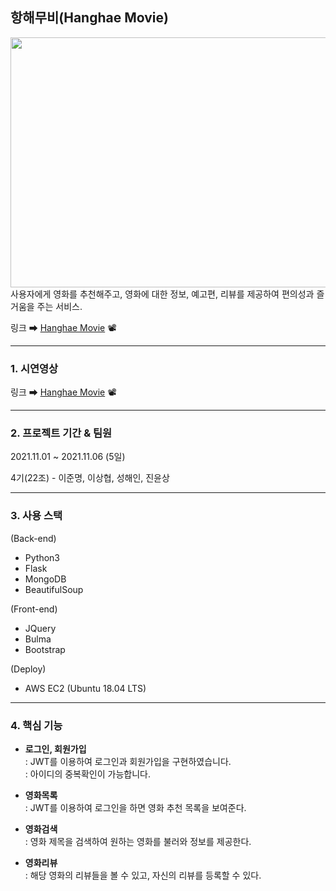 ## 항해무비(Hanghae Movie)
<img src="https://ifh.cc/g/t8N6Dj.jpg" width="800px" height="400px"></img>
사용자에게 영화를 추천해주고, 영화에 대한 정보, 예고편, 리뷰를 제공하여 편의성과 즐거움을 주는 서비스.

링크 ➡ [Hanghae Movie](http://yunsang.shop/) 📽
<hr>

### 1. 시연영상

링크 ➡ [Hanghae Movie](https://www.youtube.com/watch?v=kZzfDnMhKZ4&t=2s) 📽
<hr>

### 2. 프로젝트 기간 & 팀원
2021.11.01 ~ 2021.11.06 (5일)

4기(22조) - 이준명, 이상협, 성해인, 진윤상
<hr>

### 3. 사용 스택
(Back-end)
- Python3
- Flask
- MongoDB
- BeautifulSoup
  
(Front-end)
- JQuery
- Bulma
- Bootstrap

(Deploy)
- AWS EC2 (Ubuntu 18.04 LTS)
<hr>

### 4. 핵심 기능

+ **로그인, 회원가입**   
  : JWT를 이용하여 로그인과 회원가입을 구현하였습니다.   
  : 아이디의 중복확인이 가능합니다.
  
+ **영화목록**   
  : JWT를 이용하여 로그인을 하면 영화 추천 목록을 보여준다.    

+ **영화검색**   
  : 영화 제목을 검색하여 원하는 영화를 불러와 정보를 제공한다.
  
+ **영화리뷰**   
  : 해당 영화의 리뷰들을 볼 수 있고, 자신의 리뷰를 등록할 수 있다.


